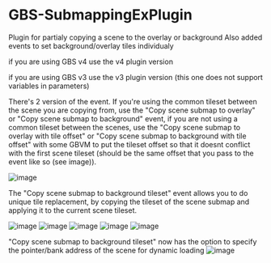 # GBS-SubmappingExPlugin
 Plugin for partialy copying a scene to the overlay or background
 Also added events to set background/overlay tiles individualy

if you are using GBS v4 use the v4 plugin version

if you are using GBS v3 use the v3 plugin version (this one does not support variables in parameters)
 
There's 2 version of the event. If you're using the common tileset between the scene you are copying from, use the "Copy scene submap to overlay" or "Copy scene submap to background" event, if you are not using a common tileset between the scenes, use the "Copy scene submap to overlay with tile offset" or "Copy scene submap to background with tile offset" with some GBVM to put the tileset offset so that it doesnt conflict with the first scene tileset (should be the same offset that you pass to the event like so (see image)).

![image](https://github.com/Mico27/GBS-copyBkgSubWinPlugin/assets/32064874/3c1b750b-a651-4602-b385-414d8b82724c)

The "Copy scene submap to background tileset" event allows you to do unique tile replacement, by copying the tileset of the scene submap and applying it to the current scene tileset.

![image](https://github.com/user-attachments/assets/7adaecd0-f37a-40b9-b71b-0aa801a8d27d)
![image](https://github.com/user-attachments/assets/7297cb88-d97f-4262-8f25-19c6415ce299)
![image](https://github.com/user-attachments/assets/44a44391-076f-4c3a-b16c-f67834599114)
![image](https://github.com/user-attachments/assets/fd79e9b2-e07c-4775-8fdc-fbdcdf4dda87)
![image](https://github.com/user-attachments/assets/328445ef-aa6b-41d9-b903-25fd635b7f6a)

"Copy scene submap to background tileset" now has the option to specify the pointer/bank address of the scene for dynamic loading
![image](https://github.com/user-attachments/assets/0ce607ac-9a76-46fd-81e0-271803c04185)
